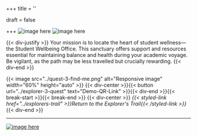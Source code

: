 +++
title = ''

draft = false

+++
![image here](../images/explorer-3.png#center)
![image here](../images/mindful-journey.png#center)

{{< div-justify >}}
 Your mission is to locate the heart of student wellness—the Student Wellbeing Office. This sanctuary offers support and resources essential for maintaining balance and health during your academic voyage. Be vigilant, as the path may be less travelled but crucially rewarding.
{{< div-end >}}

{{< image src="../quest-3-find-me.png" alt="Responsive image" width="60%" height="auto" >}}
{{< div-center >}}{{< button url="../explorer-3-quest" text="Demo-QR-Link" >}}{{< div-end >}}{{< break-start >}}{{< break-end >}}
{{< div-center >}}
*{{< styled-link href="../explorers-trail" >}}Return to the Explorer's Trail{{< /styled-link >}}*{{< div-end >}}
___
[![image here](../images/lost-icon.png#center)](../lost)
